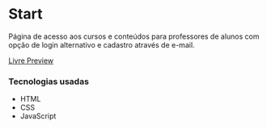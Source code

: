 # Start
Página de acesso aos cursos e conteúdos para professores de alunos com opção de login alternativo e cadastro através de e-mail.

[Livre Preview](https://malcoon.github.io/Start/)

### Tecnologias usadas
* HTML
* CSS
* JavaScript

